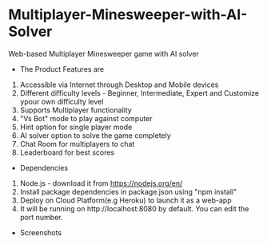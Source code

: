 # Multiplayer-Minesweeper-with-AI-Solver
Web-based Multiplayer Minesweeper game with AI solver

- The Product Features are 
1) Accessible via Internet through Desktop and Mobile devices
2) Different difficulty levels - Beginner, Intermediate, Expert and Customize ypour own difficulty level
3) Supports Multiplayer functionality
4) "Vs Bot" mode to play against computer
5) Hint option for single player mode
6) AI solver option to solve the game completely
7) Chat Room for multiplayers to chat
8) Leaderboard for best scores

- Dependencies

1) Node.js - download it from https://nodejs.org/en/
2) Install package dependencies in package.json using "npm install"
3) Deploy on Cloud Platform(e.g Heroku) to launch it as a web-app
4) It will be running on http://localhost:8080 by default. You can edit the port number.


- Screenshots












